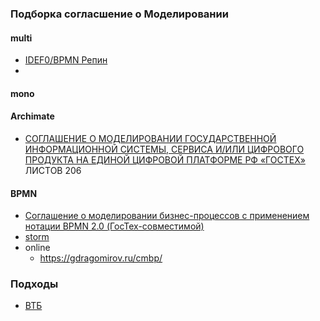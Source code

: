 ### Подборка согласшение о Моделировании
#### multi
- [IDEF0/BPMN Репин](https://repin.guru/products/soglashenie-po-modelirovaniyu-biznes-protsessov/)
- 

#### mono
#### Archimate
- [СОГЛАШЕНИЕ О МОДЕЛИРОВАНИИ ГОСУДАРСТВЕННОЙ ИНФОРМАЦИОННОЙ СИСТЕМЫ, СЕРВИСА И/ИЛИ ЦИФРОВОГО ПРОДУКТА НА ЕДИНОЙ ЦИФРОВОЙ ПЛАТФОРМЕ РФ «ГОСТЕХ»](https://platform.gov.ru/wp-content/uploads/2024/02/Soglashenie-o-modelirovanii-arhitektury.pdf) ЛИСТОВ 206

#### BPMN
- [Соглашение о моделировании бизнес-процессов с применением нотации BPMN 2.0 (ГосТех-совместимой)](https://platform.gov.ru/wp-content/uploads/2023/11/Soglashenie-o-modelirovanii-biznes-processov-s-primeneniem-notacii-BPMN-2.0-GosTeh-sovmestimoj.pdf)
- [storm](https://old.stormbpmn.com/marketing/pma/)
- online
  - https://gdragomirov.ru/cmbp/

### Подходы
- [ВТБ](https://ppt-online.org/1513072)
